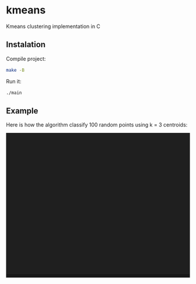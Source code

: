 # kmeans
Kmeans clustering implementation in C

## Instalation
Compile project:
```bash
make -B
```

Run it:
```bash
./main
```
## Example
Here is how the algorithm classify 100 random points using k = 3 centroids:

![dem](demostration.gif)